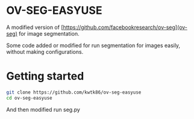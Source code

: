 # OV-SEG-EASYUSE

A modified version of [https://github.com/facebookresearch/ov-seg](ov-seg) for image segmentation.

Some code added or modified for run segmentation for images easily, without making configurations.

# Getting started
``` bash
git clone https://github.com/kwtk86/ov-seg-easyuse
cd ov-seg-easyuse
```
 And then modified run seg.py